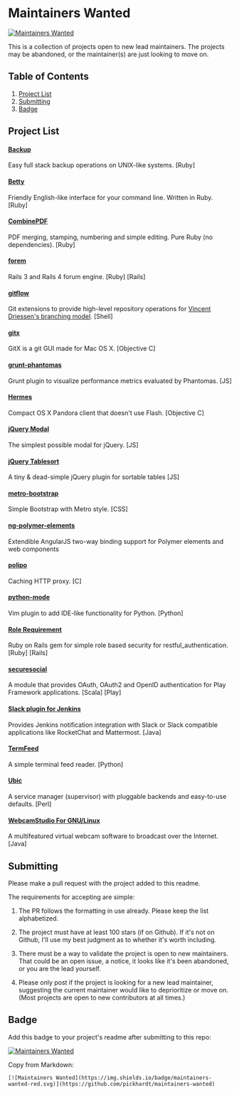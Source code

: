# Maintainers Wanted

[![Maintainers Wanted](https://img.shields.io/badge/maintainers-wanted-red.svg)](https://github.com/pickhardt/maintainers-wanted)

This is a collection of projects open to new lead maintainers. The projects may be abandoned, or the maintainer(s) are just looking to move on.

## Table of Contents
1. [Project List](#project-list)
2. [Submitting](#submitting)
3. [Badge](#badge)

## Project List

#### [Backup](https://github.com/backup/backup)
Easy full stack backup operations on UNIX-like systems. [Ruby]

#### [Betty](https://github.com/pickhardt/betty)
Friendly English-like interface for your command line. Written in Ruby. [Ruby]

#### [CombinePDF](https://github.com/boazsegev/combine_pdf)
PDF merging, stamping, numbering and simple editing. Pure Ruby (no dependencies). [Ruby]

#### [forem](https://github.com/rubysherpas/forem)
Rails 3 and Rails 4 forum engine. [Ruby] [Rails]

#### [gitflow](https://github.com/nvie/gitflow)
Git extensions to provide high-level repository operations for [Vincent Driessen's branching model](http://nvie.com/posts/a-successful-git-branching-model/). [Shell]

#### [gitx](https://github.com/pieter/gitx)
GitX is a git GUI made for Mac OS X. [Objective C]

#### [grunt-phantomas](https://github.com/stefanjudis/grunt-phantomas)
Grunt plugin to visualize performance metrics evaluated by Phantomas. [JS]

#### [Hermes](https://github.com/HermesApp/Hermes)
Compact OS X Pandora client that doesn't use Flash. [Objective C]

#### [jQuery Modal](https://github.com/kylefox/jquery-modal)
The simplest possible modal for jQuery. [JS]

#### [jQuery Tablesort](https://github.com/kylefox/jquery-tablesort)
A tiny & dead-simple jQuery plugin for sortable tables [JS]

#### [metro-bootstrap](https://github.com/TalksLab/metro-bootstrap)
Simple Bootstrap with Metro style. [CSS]

#### [ng-polymer-elements](https://github.com/GabiAxel/ng-polymer-elements)
Extendible AngularJS two-way binding support for Polymer elements and web components

#### [polipo](https://github.com/jech/polipo)
Caching HTTP proxy. [C]

#### [python-mode](https://github.com/klen/python-mode)
Vim plugin to add IDE-like functionality for Python. [Python]

#### [Role Requirement](https://github.com/timcharper/role_requirement)
Ruby on Rails gem for simple role based security for restful_authentication. [Ruby] [Rails]

#### [securesocial](https://github.com/jaliss/securesocial)
A module that provides OAuth, OAuth2 and OpenID authentication for Play Framework applications. [Scala] [Play]

#### [Slack plugin for Jenkins](https://github.com/jenkinsci/slack-plugin)
Provides Jenkins notification integration with Slack or Slack compatible applications like RocketChat and Mattermost. [Java]

#### [TermFeed](https://github.com/iamaziz/TermFeed)
A simple terminal feed reader. [Python]

#### [Ubic](https://github.com/berekuk/Ubic)
A service manager (supervisor) with pluggable backends and easy-to-use defaults. [Perl]

#### [WebcamStudio For GNU/Linux](https://sourceforge.net/projects/webcamstudio/)
A multifeatured virtual webcam software to broadcast over the Internet. [Java]

## Submitting

Please make a pull request with the project added to this readme.

The requirements for accepting are simple:

1. The PR follows the formatting in use already. Please keep the list alphabetized.

2. The project must have at least 100 stars (if on Github). If it's not on Github, I'll use my best judgment as to whether it's worth including.

3. There must be a way to validate the project is open to new maintainers. That could be an open issue, a notice, it looks like it's been abandoned, or you are the lead yourself.

4. Please only post if the project is looking for a new lead maintainer, suggesting the current maintainer would like to deprioritize or move on. (Most projects are open to new contributors at all times.)

## Badge

Add this badge to your project's readme after submitting to this repo:

[![Maintainers Wanted](https://img.shields.io/badge/maintainers-wanted-red.svg)](https://github.com/pickhardt/maintainers-wanted)

Copy from Markdown:

```
[![Maintainers Wanted](https://img.shields.io/badge/maintainers-wanted-red.svg)](https://github.com/pickhardt/maintainers-wanted)
```
